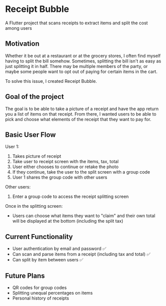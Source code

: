 # Receipt Bubble

A Flutter project that scans receipts to extract items and split the cost among users

## Motivation
Whether it be out at a restaurant or at the grocery stores, I often find myself having to split the bill somehow. Sometimes, splitting the bill isn't as easy as just splitting it in half. There may be multiple members of the party, or maybe some people want to opt out of paying for certain items in the cart. 

To solve this issue, I created Receipt Bubble.
## Goal of the project
The goal is to be able to take a picture of a receipt and have the app return you a list of items on that receipt. From there, I wanted users to be able to pick and choose what elements of the receipt that they want to pay for.
## Basic User Flow
User 1:

 1. Takes picture of receipt
 2. Take user to receipt screen with the items, tax, total
 3. User either chooses to continue or retake the photo
 4. If they continue, take the user to the split screen with a group code
 5. User 1 shares the group code with other users

Other users:

 1. Enter a group code to access the receipt splitting screen

Once in the splitting screen:

 - Users can choose what items they want to "claim" and their own total will be displayed at the bottom (including the split tax)

## Current Functionality

 - User authentication by email and password ✅
 - Can scan and parse items from a receipt (including tax and total) ✅
 - Can split by item between users ✅
## Future Plans
 - QR codes for group codes
 - Splitting unequal percentages on items
 - Personal history of receipts
